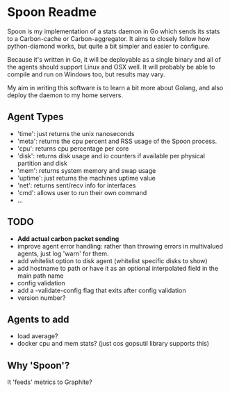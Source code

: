 # Spoon Readme

Spoon is my implementation of a stats daemon
in Go which sends its stats to a Carbon-cache or Carbon-aggregator. It aims to
closely follow how python-diamond works, but quite a bit simpler and easier to
configure.

Because it's written in Go, it will be deployable as a single binary and all of
the agents should support Linux and OSX well. It will probably be able to
compile and run on Windows too, but results may vary.

My aim in writing this software is to learn a bit more about Golang, and also
deploy the daemon to my home servers.

## Agent Types

- 'time': just returns the unix nanoseconds
- 'meta': returns the cpu percent and RSS usage of the Spoon process.
- 'cpu': returns cpu percentage per core
- 'disk': returns disk usage and io counters if available per physical partition and disk
- 'mem': returns system memory and swap usage
- 'uptime': just returns the machines uptime value
- 'net': returns sent/recv info for interfaces
- 'cmd': allows user to run their own command
- ...

## TODO

- **Add actual carbon packet sending**
- improve agent error handling:
    rather than throwing errors in multivalued agents, just log 'warn' for them.
- add whitelist option to disk agent (whitelist specific disks to show)
- add hostname to path or have it as an optional interpolated field in the main path name
- config validation
- add a -validate-config flag that exits after config validation
- version number?

## Agents to add

- load average?
- docker cpu and mem stats? (just cos gopsutil library supports this)

## Why 'Spoon'?

It 'feeds' metrics to Graphite?

